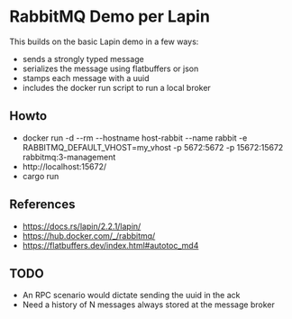 # RabbitMQ Demo per Lapin

This builds on the basic Lapin demo in a few ways:
- sends a strongly typed message
- serializes the message using flatbuffers or json
- stamps each message with a uuid
- includes the docker run script to run a local broker

## Howto
- docker run -d --rm --hostname host-rabbit --name rabbit -e RABBITMQ_DEFAULT_VHOST=my_vhost -p 5672:5672 -p 15672:15672 rabbitmq:3-management
- http://localhost:15672/
- cargo run

## References
- https://docs.rs/lapin/2.2.1/lapin/
- https://hub.docker.com/_/rabbitmq/
- https://flatbuffers.dev/index.html#autotoc_md4

## TODO
- An RPC scenario would dictate sending the uuid in the ack
- Need a history of N messages always stored at the message broker